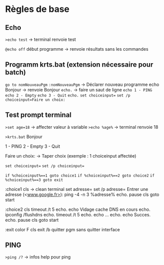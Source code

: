 
# Règles de base

## Echo

`>echo test` -> terminal renvoie test

`@echo off` début programme -> renvoie résultats sans les commandes

## Programm krts.bat (extension nécessaire pour batch)

`go to nomNouveauPgm`
`:nomNouveauPgm` -> Déclarer nouveau programme
echo Bonjour -> renvoie Bonjour
`echo.` -> faire un saut de ligne
`echo 1 - PING`
`echo 2 - Empty`
`echo 3 - Quit`
`echo.`
`set choiceinput=`
`set /p choiceinput=Faire un choix:`

## Test prompt terminal

`>set age=18` -> affecter valeur à variable
`>echo %age%` -> terminal renvoie 18

`>krts.bat`
Bonjour

1 - PING
2 - Empty
3 - Quit

Faire un choix: -> Taper choix (exemple : 1 choiceinput affectée)

`set choiceinput=`
`set /p choiceinput=`

`if %choiceinput%==1 goto choice1`
`if %choiceinput%==2 goto choice2`
`if %choiceinput%==3 goto exit`

:choice1
cls -> clean terminal
set adresse=
set /p adresse= Entrer une adresse (<www.google.fr>):
ping -4 -n 3 %adresse%
echo.
pause
cls
goto start

:choice2
cls
timeout /t 5
echo.
echo Vidage cache DNS en cours
echo.
ipconfig /flushdns
echo.
timeout /t 5
echo.
echo ...
echo.
echo Succes.
echo.
pause
cls
goto start

:exit
color F
cls
exit /b quitter pgm sans quitter interface

## PING

`>ping /?` -> infos help pour ping
